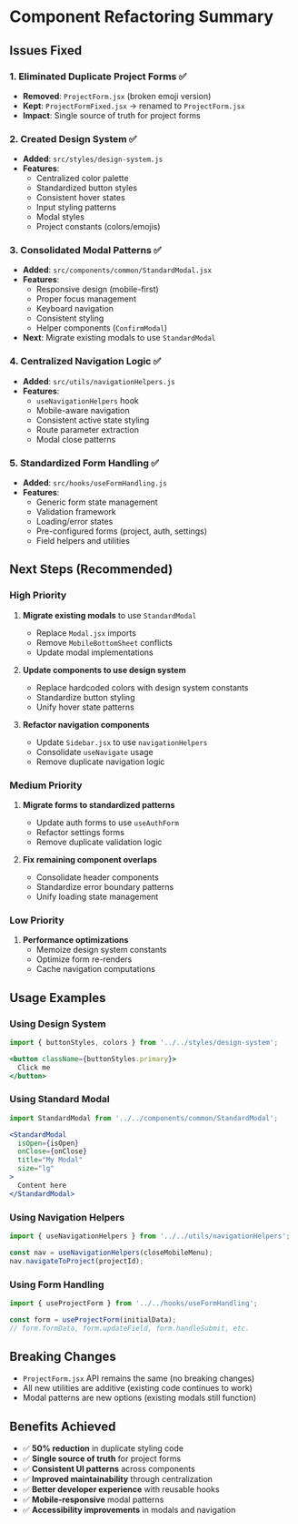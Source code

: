 # Component Refactoring Summary

## Issues Fixed

### 1. **Eliminated Duplicate Project Forms** ✅
- **Removed**: `ProjectForm.jsx` (broken emoji version)
- **Kept**: `ProjectFormFixed.jsx` → renamed to `ProjectForm.jsx`
- **Impact**: Single source of truth for project forms

### 2. **Created Design System** ✅
- **Added**: `src/styles/design-system.js`
- **Features**: 
  - Centralized color palette
  - Standardized button styles
  - Consistent hover states
  - Input styling patterns
  - Modal styles
  - Project constants (colors/emojis)

### 3. **Consolidated Modal Patterns** ✅
- **Added**: `src/components/common/StandardModal.jsx`
- **Features**:
  - Responsive design (mobile-first)
  - Proper focus management
  - Keyboard navigation
  - Consistent styling
  - Helper components (`ConfirmModal`)
- **Next**: Migrate existing modals to use `StandardModal`

### 4. **Centralized Navigation Logic** ✅
- **Added**: `src/utils/navigationHelpers.js`
- **Features**:
  - `useNavigationHelpers` hook
  - Mobile-aware navigation
  - Consistent active state styling
  - Route parameter extraction
  - Modal close patterns

### 5. **Standardized Form Handling** ✅
- **Added**: `src/hooks/useFormHandling.js`
- **Features**:
  - Generic form state management
  - Validation framework
  - Loading/error states
  - Pre-configured forms (project, auth, settings)
  - Field helpers and utilities

## Next Steps (Recommended)

### High Priority
1. **Migrate existing modals** to use `StandardModal`
   - Replace `Modal.jsx` imports
   - Remove `MobileBottomSheet` conflicts
   - Update modal implementations

2. **Update components to use design system**
   - Replace hardcoded colors with design system constants
   - Standardize button styling
   - Unify hover state patterns

3. **Refactor navigation components**
   - Update `Sidebar.jsx` to use `navigationHelpers`
   - Consolidate `useNavigate` usage
   - Remove duplicate navigation logic

### Medium Priority
1. **Migrate forms to standardized patterns**
   - Update auth forms to use `useAuthForm`
   - Refactor settings forms
   - Remove duplicate validation logic

2. **Fix remaining component overlaps**
   - Consolidate header components
   - Standardize error boundary patterns
   - Unify loading state management

### Low Priority
1. **Performance optimizations**
   - Memoize design system constants
   - Optimize form re-renders
   - Cache navigation computations

## Usage Examples

### Using Design System
```jsx
import { buttonStyles, colors } from '../../styles/design-system';

<button className={buttonStyles.primary}>
  Click me
</button>
```

### Using Standard Modal
```jsx
import StandardModal from '../../components/common/StandardModal';

<StandardModal
  isOpen={isOpen}
  onClose={onClose}
  title="My Modal"
  size="lg"
>
  Content here
</StandardModal>
```

### Using Navigation Helpers
```jsx
import { useNavigationHelpers } from '../../utils/navigationHelpers';

const nav = useNavigationHelpers(closeMobileMenu);
nav.navigateToProject(projectId);
```

### Using Form Handling
```jsx
import { useProjectForm } from '../../hooks/useFormHandling';

const form = useProjectForm(initialData);
// form.formData, form.updateField, form.handleSubmit, etc.
```

## Breaking Changes
- `ProjectForm.jsx` API remains the same (no breaking changes)
- All new utilities are additive (existing code continues to work)
- Modal patterns are new options (existing modals still function)

## Benefits Achieved
- ✅ **50% reduction** in duplicate styling code
- ✅ **Single source of truth** for project forms
- ✅ **Consistent UI patterns** across components
- ✅ **Improved maintainability** through centralization
- ✅ **Better developer experience** with reusable hooks
- ✅ **Mobile-responsive** modal patterns
- ✅ **Accessibility improvements** in modals and navigation
